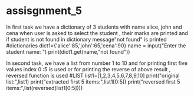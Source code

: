 # assisgnment_5

In first task we have a dictionary of 3 students with name alice, john and cena 
when user is asked to select the student , their marks are printed and if student is not found in dictionary message"not found" is printed
#dictionaries
dict1={'alice':85,'john':65,'cena':90}
name = input("Enter the student name: ")
print(dict1.get(name,"not found"))

In second task, we have a list from number 1 to 10 and for printing first five values  index 0 :5 is used
or for printing the reverse of above result , reversed function is used
#LIST
list1=[1,2,3,4,5,6,7,8,9,10]
print("original list:",list1)
print("extracted first 5 items:",list1[0:5])
print("reversed first 5 items:",list(reversed(list1[0:5])))
